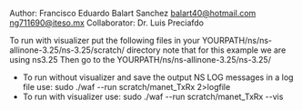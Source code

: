 Author: Francisco Eduardo Balart Sanchez <balart40@hotmail.com> <ng711690@iteso.mx>
Collaborator: Dr. Luis Preciafdo

To run with visualizer put the following files in your YOURPATH/ns/ns-allinone-3.25/ns-3.25/scratch/ directory
note that for this example we are using ns3.25
Then go to the YOURPATH/ns/ns-allinone-3.25/ns-3.25/
* To run without visualizer and save the output NS LOG messages in a log file use:
   sudo ./waf --run scratch/manet_TxRx 2>logfile
* To run with visualizer use: 
   sudo ./waf --run scratch/manet_TxRx --vis
